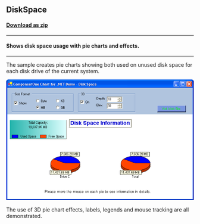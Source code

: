 ## DiskSpace
#### [Download as zip](https://grapecity.github.io/DownGit/#/home?url=https://github.com/GrapeCity/ComponentOne-WinForms-Samples/tree/master/NetFramework\Charts\CS\DiskSpace)
____
#### Shows disk space usage with pie charts and effects.
____
The sample creates pie charts showing both used on unused disk space for each disk drive of the current system.

![screenshot](screenshot.png)

The use of 3D pie chart effects, labels, legends and mouse tracking are all demonstrated.